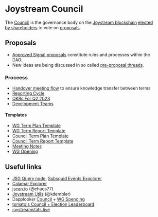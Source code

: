 # Joystream Council

The [Council](https://pioneerapp.xyz/#/council) is the governance body on the [Joystream blockchain](https://handbook.joystream.org/system/blockchain) [elected by shareholders](https://pioneerapp.xyz/#/election) to vote on [proposals](https://pioneerapp.xyz/#/proposals/current).

## Proposals

- [Approved Signal proposals](https://www.notion.so/joystream/97fd07b6db8d4ff39aa8a15ea501f865?v=e193bfa27252497ea085a602ff69a912) constitute rules and processes within the DAO.
- New ideas are being discussed in so called [pre-proposal threads](https://pioneerapp.xyz/#/forum/category/8).

### Proceess
- [Handover meeting flow](processes/Handover_Meeting_Flow.md) to ensure knowledge transfer between terms
- [Reporting Cycle](processes/Reporting_Cycle.md)
- [OKRs For Q2 2023](okr/2023_Q2.md)
- [Development Teams](processes/Dev_Teams.md)

#### Templates
- [WG Term Plan Template](templates/WG_Plan.md)
- [WG Term Report Template](templates/WG_Report.md)
- [Council Term Plan Template](templates/Council_Plan.md)
- [Council Term Report Template](templates/Council_Report.md)
- [Meeting Notes](templates/Meeting_Minutes.md)
- [WG Opening](templates/Opening.md)

## Useful links

- [JSG Query node](https://query.joystream.org/graphql), [Subsquid Events Expolorer](https://joystream.explorer.subsquid.io/graphql)
- [Calamar Explorer](https://calamar.app/joystream)
- [jscan.io](https://jscan.io) (@chaos77)
- [Joystream Utils](https://joyutils.org/) (@kdembler)
- Dapplooker [Council](https://dapplooker.com/dashboard/joystream-council-overall-spending-dashboard-355) + [WG Spending](https://dapplooker.com/dashboard/joystream-working-group-spending-dashboard-356)
- [tomato's Council + Election Leaderboard](https://docs.google.com/spreadsheets/d/1I4Tb0Z4L9Jytra6jqusIYqos6I4pmY7QUyVPGDbsNj0/edit#gid=709381723)
- [joystreamstats.live](https://joystreamstats.live/)

